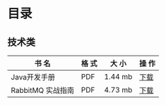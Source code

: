 # 目录
## 技术类
| 书 名 | 格 式 | 大 小 | 操 作 |
| ---- | ---- | ---- | ---- |
| Java开发手册 | PDF | 1.44 mb | [下载](https%3A%2F%2Fgithub.com%2Fdolphin836%2FBook%2Fraw%2Fmaster%2F%E6%8A%80%E6%9C%AF%E7%B1%BB%2FJava%E5%BC%80%E5%8F%91%E6%89%8B%E5%86%8C.pdf) |
| RabbitMQ 实战指南 | PDF | 4.73 mb | [下载](https%3A%2F%2Fgithub.com%2Fdolphin836%2FBook%2Fraw%2Fmaster%2F%E6%8A%80%E6%9C%AF%E7%B1%BB%2FRabbitMQ+%E5%AE%9E%E6%88%98%E6%8C%87%E5%8D%97.pdf) |
